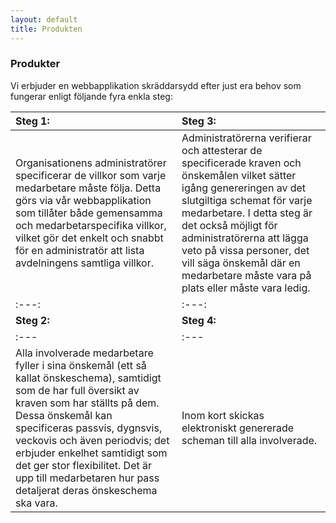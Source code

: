 ```yaml
---
layout: default
title: Produkten
---
```


### Produkter

Vi erbjuder en webbapplikation skräddarsydd efter just era behov som fungerar enligt följande fyra enkla steg:

| **Steg 1:** | **Steg 3:**
|:---|:---
| Organisationens administratörer specificerar de villkor som varje medarbetare måste följa. Detta görs via vår webbapplikation som tillåter både gemensamma och medarbetarspecifika villkor, vilket gör det enkelt och snabbt för en administratör att lista avdelningens samtliga villkor. | Administratörerna verifierar och attesterar de specificerade kraven och önskemålen vilket sätter igång genereringen av det slutgiltiga schemat för varje medarbetare. I detta steg är det också möjligt för administratörerna att lägga veto på vissa personer, det vill säga önskemål där en medarbetare måste vara på plats eller måste vara ledig.
|:---:|:---:
| **Steg 2:** | **Steg 4:**
|:---|:---
| Alla involverade medarbetare fyller i sina önskemål (ett så kallat önskeschema), samtidigt som de har full översikt av kraven som har ställts på dem. Dessa önskemål kan specificeras passvis, dygnsvis, veckovis och även periodvis; det erbjuder enkelhet samtidigt som det ger stor flexibilitet. Det är upp till medarbetaren hur pass detaljerat deras önskeschema ska vara. | Inom kort skickas elektroniskt genererade scheman till alla involverade.




